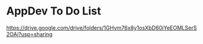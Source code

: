 # AppDev To Do List

https://drive.google.com/drive/folders/1GHvm76x8y1osXbD60iYeEOMLSerS2OAj?usp=sharing
